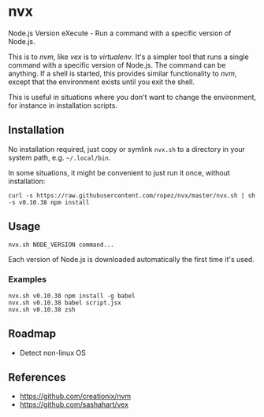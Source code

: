 # nvx

Node.js Version eXecute - Run a command with a specific version of Node.js.

This is to _nvm_, like _vex_ is to _virtualenv_. It's a simpler tool that runs a
single command with a specific version of Node.js. The command can be anything.
If a shell is started, this provides similar functionality to _nvm_, except that
the environment exists until you exit the shell.

This is useful in situations where you don't want to change the environment,
for instance in installation scripts.

## Installation

No installation required, just copy or symlink `nvx.sh` to a directory in your system path, e.g. `~/.local/bin`.

In some situations, it might be convenient to just run it once, without installation:

```
curl -s https://raw.githubusercontent.com/ropez/nvx/master/nvx.sh | sh -s v0.10.38 npm install
```

## Usage

```
nvx.sh NODE_VERSION command...
```

Each version of Node.js is downloaded automatically the first time it's used.

### Examples

```
nvx.sh v0.10.38 npm install -g babel
nvx.sh v0.10.38 babel script.jsx
nvx.sh v0.10.38 zsh
```

## Roadmap

- Detect non-linux OS

## References

- https://github.com/creationix/nvm
- https://github.com/sashahart/vex
